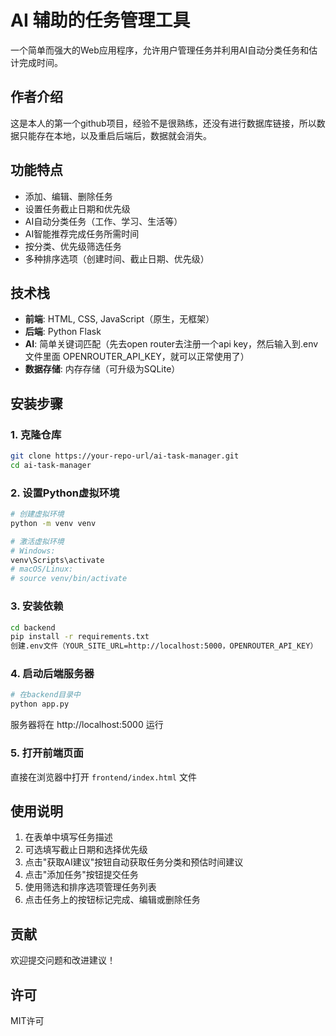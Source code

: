 # AI 辅助的任务管理工具

一个简单而强大的Web应用程序，允许用户管理任务并利用AI自动分类任务和估计完成时间。

## 作者介绍
这是本人的第一个github项目，经验不是很熟练，还没有进行数据库链接，所以数据只能存在本地，以及重启后端后，数据就会消失。

## 功能特点

- 添加、编辑、删除任务
- 设置任务截止日期和优先级
- AI自动分类任务（工作、学习、生活等）
- AI智能推荐完成任务所需时间
- 按分类、优先级筛选任务
- 多种排序选项（创建时间、截止日期、优先级）

## 技术栈

- **前端**: HTML, CSS, JavaScript（原生，无框架）
- **后端**: Python Flask
- **AI**: 简单关键词匹配（先去open router去注册一个api key，然后输入到.env文件里面 OPENROUTER_API_KEY，就可以正常使用了）
- **数据存储**: 内存存储（可升级为SQLite）

## 安装步骤

### 1. 克隆仓库

```bash
git clone https://your-repo-url/ai-task-manager.git
cd ai-task-manager
```

### 2. 设置Python虚拟环境

```bash
# 创建虚拟环境
python -m venv venv

# 激活虚拟环境
# Windows:
venv\Scripts\activate
# macOS/Linux:
# source venv/bin/activate
```

### 3. 安装依赖

```bash
cd backend
pip install -r requirements.txt
创建.env文件（YOUR_SITE_URL=http://localhost:5000，OPENROUTER_API_KEY）
```

### 4. 启动后端服务器

```bash
# 在backend目录中
python app.py
```

服务器将在 http://localhost:5000 运行

### 5. 打开前端页面

直接在浏览器中打开 `frontend/index.html` 文件



## 使用说明

1. 在表单中填写任务描述
2. 可选填写截止日期和选择优先级
3. 点击"获取AI建议"按钮自动获取任务分类和预估时间建议
4. 点击"添加任务"按钮提交任务
5. 使用筛选和排序选项管理任务列表
6. 点击任务上的按钮标记完成、编辑或删除任务



## 贡献

欢迎提交问题和改进建议！

## 许可

MIT许可 